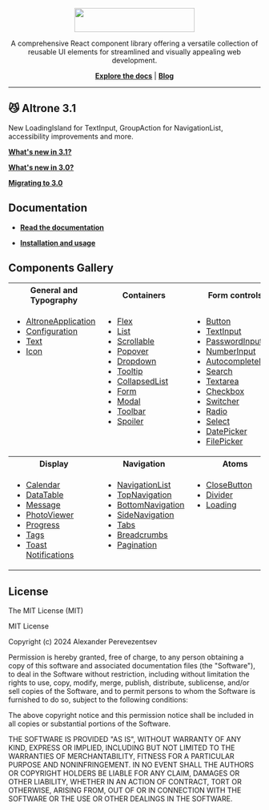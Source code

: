 <p align='center'>
    <picture>
      <source media="(prefers-color-scheme: dark)" srcset="https://altrone.vercel.app/_next/image?url=%2F_next%2Fstatic%2Fmedia%2Faltrone-dark.38721ddd.png&w=750&q=75">
      <img width='240' height='48' src="https://altrone.vercel.app/_next/image?url=%2F_next%2Fstatic%2Fmedia%2Faltrone-light.41e5b33d.png&w=750&q=75">
    </picture>
    <p align='center'>
        A comprehensive React component library offering a versatile collection of reusable UI elements for streamlined and visually appealing web development.
    </p>
    <p align='center'>
        <b><a href='https://altrone.vercel.app/'>Explore the docs</a></b> | <b><a href='https://altrone.vercel.app/blog'>Blog</a></b>
    </p>
</p>

-----

## 😼 Altrone 3.1

New LoadingIsland for TextInput, GroupAction for NavigationList, accessibility improvements and more.

[**What's new in 3.1?**](https://altrone.vercel.app/blog/release-3.1)

[**What's new in 3.0?**](https://altrone.vercel.app/blog/release-3.0)

[**Migrating to 3.0**](https://altrone.vercel.app/blog/migrating-to-3.0)

## Documentation

- [**Read the documentation**](https://altrone.vercel.app/)

- [**Installation and usage**](https://altrone.vercel.app/blog/installation)

## Components Gallery

<table>
    <tr>
        <th width='33%'>General and Typography</th>
        <th width='33%'>Containers</th>
        <th width='33%'>Form controls</th>
    </tr>
    <tr valign='top'>
        <td>
<ul>
    <li><a href="https://altrone.vercel.app/components/application">AltroneApplication</a></li>
    <li><a href="https://altrone.vercel.app/components/configuration">Configuration</a></li>
    <li><a href="https://altrone.vercel.app/components/text">Text</a></li>
    <li><a href="https://altrone.vercel.app/components/icon">Icon</a></li>
</ul>                
</td>
        <td>
<ul>
    <li><a href="https://altrone.vercel.app/components/flex">Flex</a></li>
    <li><a href="https://altrone.vercel.app/components/list">List</a></li>
    <li><a href="https://altrone.vercel.app/components/scrollable">Scrollable</a></li>
    <li><a href="https://altrone.vercel.app/components/popover">Popover</a></li>
    <li><a href="https://altrone.vercel.app/components/dropdown">Dropdown</a></li>
    <li><a href="https://altrone.vercel.app/components/tooltip">Tooltip</a></li>
    <li><a href="https://altrone.vercel.app/components/collapsedList">CollapsedList</a></li>
    <li><a href="https://altrone.vercel.app/components/form">Form</a></li>
    <li><a href="https://altrone.vercel.app/components/modal">Modal</a></li>
    <li><a href="https://altrone.vercel.app/components/toolbar">Toolbar</a></li>
    <li><a href="https://altrone.vercel.app/components/spoiler">Spoiler</a></li>
</ul></td>
        <td>
<ul>
    <li><a href="https://altrone.vercel.app/components/button">Button</a></li>
    <li><a href="https://altrone.vercel.app/components/textInput">TextInput</a></li>
    <li><a href="https://altrone.vercel.app/components/passwordInput">PasswordInput</a></li>
    <li><a href="https://altrone.vercel.app/components/numberInput">NumberInput</a></li>
    <li><a href="https://altrone.vercel.app/components/autocompleteInput">AutocompleteInput</a></li>
    <li><a href="https://altrone.vercel.app/components/search">Search</a></li>
    <li><a href="https://altrone.vercel.app/components/textarea">Textarea</a></li>
    <li><a href="https://altrone.vercel.app/components/checkbox">Checkbox</a></li>
    <li><a href="https://altrone.vercel.app/components/switcher">Switcher</a></li>
    <li><a href="https://altrone.vercel.app/components/radio">Radio</a></li>
    <li><a href="https://altrone.vercel.app/components/select">Select</a></li>
    <li><a href="https://altrone.vercel.app/components/datePicker">DatePicker</a></li>
    <li><a href="https://altrone.vercel.app/components/filePicker">FilePicker</a></li>
</ul></td>
    </tr>
    <tr>
        <th>Display</th>
        <th>Navigation</th>
        <th>Atoms</th>
    </tr>
<tr valign='top'>
        <td>
<ul>
    <li><a href="https://altrone.vercel.app/components/calendar">Calendar</a></li>
    <li><a href="https://altrone.vercel.app/components/dataTable">DataTable</a></li>
    <li><a href="https://altrone.vercel.app/components/message">Message</a></li>
    <li><a href="https://altrone.vercel.app/components/photoViewer">PhotoViewer</a></li>
    <li><a href="https://altrone.vercel.app/components/progress">Progress</a></li>
    <li><a href="https://altrone.vercel.app/components/tags">Tags</a></li>
    <li><a href="https://altrone.vercel.app/components/toasts">Toast Notifications</a></li>
</ul>                
</td>
        <td>
<ul>
    <li><a href="https://altrone.vercel.app/components/navigationList">NavigationList</a></li>
    <li><a href="https://altrone.vercel.app/components/topNavigation">TopNavigation</a></li>
    <li><a href="https://altrone.vercel.app/components/bottomNavigation">BottomNavigation</a></li>
    <li><a href="https://altrone.vercel.app/components/sideNavigation">SideNavigation</a></li>
    <li><a href="https://altrone.vercel.app/components/tabs">Tabs</a></li>
    <li><a href="https://altrone.vercel.app/components/breadcrumbs">Breadcrumbs</a></li>
    <li><a href="https://altrone.vercel.app/components/pagination">Pagination</a></li>
</ul></td>
        <td>
<ul>
    <li><a href="https://altrone.vercel.app/components/closeButton">CloseButton</a></li>
    <li><a href="https://altrone.vercel.app/components/divider">Divider</a></li>
    <li><a href="https://altrone.vercel.app/components/loading">Loading</a></li>
</ul></td>
    </tr>   
</table>

## License

The MIT License (MIT)

MIT License

Copyright (c) 2024 Alexander Perevezentsev

Permission is hereby granted, free of charge, to any person obtaining a copy
of this software and associated documentation files (the "Software"), to deal
in the Software without restriction, including without limitation the rights
to use, copy, modify, merge, publish, distribute, sublicense, and/or sell
copies of the Software, and to permit persons to whom the Software is
furnished to do so, subject to the following conditions:

The above copyright notice and this permission notice shall be included in all
copies or substantial portions of the Software.

THE SOFTWARE IS PROVIDED "AS IS", WITHOUT WARRANTY OF ANY KIND, EXPRESS OR
IMPLIED, INCLUDING BUT NOT LIMITED TO THE WARRANTIES OF MERCHANTABILITY,
FITNESS FOR A PARTICULAR PURPOSE AND NONINFRINGEMENT. IN NO EVENT SHALL THE
AUTHORS OR COPYRIGHT HOLDERS BE LIABLE FOR ANY CLAIM, DAMAGES OR OTHER
LIABILITY, WHETHER IN AN ACTION OF CONTRACT, TORT OR OTHERWISE, ARISING FROM,
OUT OF OR IN CONNECTION WITH THE SOFTWARE OR THE USE OR OTHER DEALINGS IN THE
SOFTWARE.
